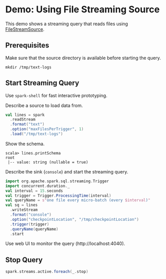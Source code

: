 # Demo: Using File Streaming Source

This demo shows a streaming query that reads files using [FileStreamSource](../datasources/file/FileStreamSource.md).

## Prerequisites

Make sure that the source directory is available before starting the query.

```shell
mkdir /tmp/text-logs
```

## Start Streaming Query

Use `spark-shell` for fast interactive prototyping.

Describe a source to load data from.

```scala
val lines = spark
  .readStream
  .format("text")
  .option("maxFilesPerTrigger", 1)
  .load("/tmp/text-logs")
```

Show the schema.

```text
scala> lines.printSchema
root
 |-- value: string (nullable = true)
```

Describe the sink (`console`) and start the streaming query.

```scala
import org.apache.spark.sql.streaming.Trigger
import concurrent.duration._
val interval = 15.seconds
val trigger = Trigger.ProcessingTime(interval)
val queryName = s"one file every micro-batch (every $interval)"
val sq = lines
  .writeStream
  .format("console")
  .option("checkpointLocation", "/tmp/checkpointLocation")
  .trigger(trigger)
  .queryName(queryName)
  .start
```

Use web UI to monitor the query (http://localhost:4040).

## Stop Query

```scala
spark.streams.active.foreach(_.stop)
```
